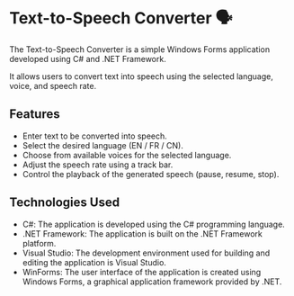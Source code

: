 # Text-to-Speech Converter 🗣️
The Text-to-Speech Converter is a simple Windows Forms application developed using C# and .NET Framework. 

It allows users to convert text into speech using the selected language, voice, and speech rate.

## Features
-   Enter text to be converted into speech.
-   Select the desired language (EN / FR / CN).
-   Choose from available voices for the selected language.
-   Adjust the speech rate using a track bar.
-   Control the playback of the generated speech (pause, resume, stop).

## Technologies Used
-   C#: The application is developed using the C# programming language.
-   .NET Framework: The application is built on the .NET Framework platform.
-   Visual Studio: The development environment used for building and editing the application is Visual Studio.
-   WinForms: The user interface of the application is created using Windows Forms, a graphical application framework provided by .NET.
